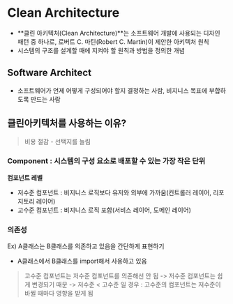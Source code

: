 # Clean Architecture
- **클린 아키텍처(Clean Architecture)**는 소프트웨어 개발에 사용되는 디자인 패턴 중 하나로, 로버트 C. 마틴(Robert C. Martin)이 제안한 아키텍처 원칙
- 시스템의 구조를 설계할 때에 지켜야 할 원칙과 방법을 정의한 개념

## Software Architect
- 소프트웨어가 언제 어떻게 구성되어야 할지 결정하는 사람, 비지니스 목표에 부합하도록 만드는 사람

## 클린아키텍처를 사용하는 이유?
>비용 절감 - 선택지를 늘림

### Component : 시스템의 구성 요소로 배포할 수 있는 가장 작은 단위
**컴포넌트 레벨**
- 저수준 컴포넌트 : 비지니스 로직보다 유저와 외부에 가까움(컨트롤러 레이어, 리포지토리 레이어)
- 고수준 컴포넌트 : 비지니스 로직 포함(서비스 레이어, 도메인 레이어)

### 의존성
Ex) A클래스는 B클래스를 의존하고 있음을 간단하게 표현하기
- A클래스에서 B클래스를 import해서 사용하고 있음

>고수준 컴포넌트는 저수준 컴포넌트를 의존해선 안 됨
-> 저수준 컴포넌트는 쉽게 변경되기 때문
-> 저수준 < 고수준 일 경우 : 고수준의 컴포넌트는 저수준이 바뀔 때마다 영향을 받게 됨